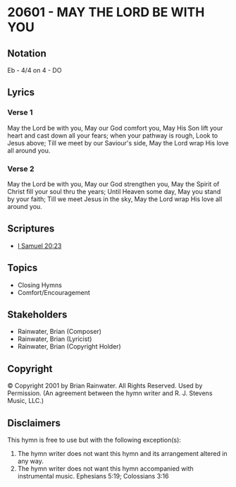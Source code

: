 # 20601 - MAY THE LORD BE WITH YOU

## Notation

Eb - 4/4 on 4 - DO

## Lyrics

### Verse 1

May the Lord be with you, May our God comfort you, May His Son lift your heart and cast down all your fears; when your pathway is rough, Look to Jesus above; Till we meet by our Saviour's side, May the Lord wrap His love all around you. 

### Verse 2

May the Lord be with you, May our God strengthen you, May the Spirit of Christ fill your soul thru the years; Until Heaven some day, May you stand by your faith; Till we meet Jesus in the sky, May the Lord wrap His love all around you.


## Scriptures

- [I Samuel 20:23](https://www.biblegateway.com/passage/?search=I%20Samuel%2020%3A23)

## Topics

- Closing Hymns
- Comfort/Encouragement

## Stakeholders

- Rainwater, Brian (Composer)
- Rainwater, Brian (Lyricist)
- Rainwater, Brian (Copyright Holder)

## Copyright

© Copyright 2001 by Brian Rainwater. All Rights Reserved. Used by Permission.
(An agreement between the hymn writer and R. J. Stevens Music, LLC.)

## Disclaimers

This hymn is free to use but with the following exception(s):
1. The hymn writer does not want this hymn and its arrangement altered in any way.
2. The hymn writer does not want this hymn accompanied with instrumental music.
Ephesians 5:19; Colossians 3:16

